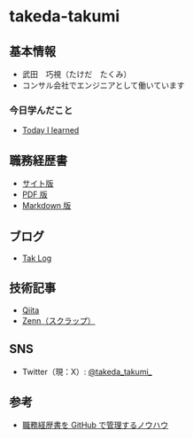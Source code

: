 # takeda-takumi

## 基本情報

- 武田　巧視（たけだ　たくみ）
- コンサル会社でエンジニアとして働いています

### 今日学んだこと

- [Today I learned](https://github.com/TakedaTakumi/til)

## 職務経歴書

- [サイト版](https://takedatakumi.github.io/takeda-takumi/)
- [PDF 版](https://github.com/TakedaTakumi/takeda-takumi/releases/download/release_20250420/README.pdf)
- [Markdown 版](https://github.com/TakedaTakumi/takeda-takumi/blob/main/docs/README.md)

## ブログ

- [Tak Log](https://takedatakumi.hatenablog.com/)

## 技術記事

- [Qiita](https://qiita.com/TakedaTakumi)
- [Zenn（スクラップ）](https://zenn.dev/taketak?tab=scraps)

## SNS

- Twitter（現：X）: [@takeda_takumi_](https://twitter.com/takeda_takumi_)

## 参考

- [職務経歴書を GitHub で管理するノウハウ](https://zenn.dev/ryo_f/articles/2f925f621e6d99)
